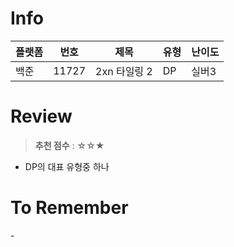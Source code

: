 # Info
|플랫폼|번호|제목|유형|난이도|
|----|----|----|----|----|
|백준|11727|2xn 타일링 2|DP|실버3|

# Review
> **추천 점수** : ☆☆★

- DP의 대표 유형중 하나

# To Remember
\-